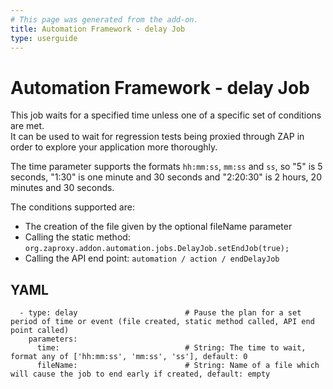 ```yaml
---
# This page was generated from the add-on.
title: Automation Framework - delay Job
type: userguide
---
```


# Automation Framework - delay Job

This job waits for a specified time unless one of a specific set of conditions are met.  
It can be used to wait for regression tests being proxied through ZAP in order to explore your application more thoroughly.

The time parameter supports the formats `hh:mm:ss`, `mm:ss` and `ss`, so "5" is 5 seconds,
"1:30" is one minute and 30 seconds and "2:20:30" is 2 hours, 20 minutes and 30 seconds.

The conditions supported are:

* The creation of the file given by the optional fileName parameter
* Calling the static method: `org.zaproxy.addon.automation.jobs.DelayJob.setEndJob(true);`
* Calling the API end point: `automation / action / endDelayJob`

## YAML

```
  - type: delay                        # Pause the plan for a set period of time or event (file created, static method called, API end point called)
    parameters:
      time:                            # String: The time to wait, format any of ['hh:mm:ss', 'mm:ss', 'ss'], default: 0
      fileName:                        # String: Name of a file which will cause the job to end early if created, default: empty
```
